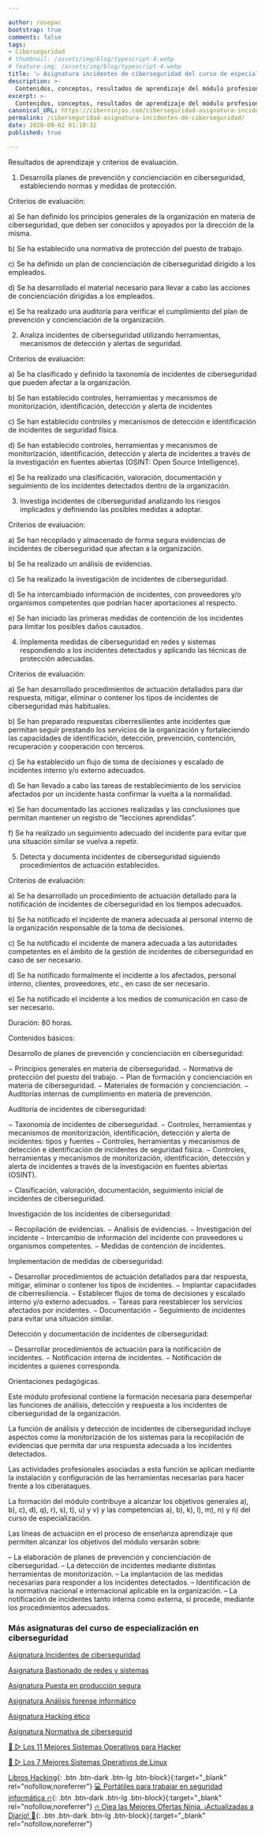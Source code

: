 ```yaml
---

author: rosepac
bootstrap: true
comments: false
tags:
- Ciberseguridad
# thumbnail: /assets/img/blog/typescript-4.webp
# feature-img: /assets/img/blog/typescript-4.webp
title: '▷ Asignatura incidentes de ciberseguridad del curso de especialización en ciberseguridad'
description: >-
  Contenidos, conceptos, resultados de aprendizaje del módulo profesional incidentes de ciberseguridad.
excerpt: >-
  Contenidos, conceptos, resultados de aprendizaje del módulo profesional incidentes de ciberseguridad.
canonical_URL: https://ciberninjas.com/ciberseguridad-asignatura-incidentes-de-ciberseguridad/
permalink: /ciberseguridad-asignatura-incidentes-de-ciberseguridad/
date: 2020-09-02 01:10:32
published: true

---
```


Resultados de aprendizaje y criterios de evaluación.

1. Desarrolla planes de prevención y concienciación en ciberseguridad, estableciendo normas y medidas de protección.

Criterios de evaluación:

a) Se han definido los principios generales de la organización en materia de ciberseguridad, que deben ser conocidos y apoyados por la dirección de la misma.

b) Se ha establecido una normativa de protección del puesto de trabajo.

c) Se ha definido un plan de concienciación de ciberseguridad dirigido a los empleados.

d) Se ha desarrollado el material necesario para llevar a cabo las acciones de concienciación dirigidas a los empleados.

e) Se ha realizado una auditoría para verificar el cumplimiento del plan de prevención y concienciación de la organización.

2. Analiza incidentes de ciberseguridad utilizando herramientas, mecanismos de detección y alertas de seguridad.

Criterios de evaluación:

a) Se ha clasificado y definido la taxonomía de incidentes de ciberseguridad que pueden afectar a la organización.

b) Se han establecido controles, herramientas y mecanismos de monitorización, identificación, detección y alerta de incidentes

c) Se han establecido controles y mecanismos de detección e identificación de incidentes de seguridad física.

d) Se han establecido controles, herramientas y mecanismos de monitorización, identificación, detección y alerta de incidentes a través de la investigación en fuentes abiertas (OSINT: Open Source Intelligence).

e) Se ha realizado una clasificación, valoración, documentación y seguimiento de los incidentes detectados dentro de la organización.

3. Investiga incidentes de ciberseguridad analizando los riesgos implicados y definiendo las posibles medidas a adoptar.

Criterios de evaluación:

a) Se han recopilado y almacenado de forma segura evidencias de incidentes de ciberseguridad que afectan a la organización.

b) Se ha realizado un análisis de evidencias.

c) Se ha realizado la investigación de incidentes de ciberseguridad.

d) Se ha intercambiado información de incidentes, con proveedores y/o organismos competentes que podrían hacer aportaciones al respecto.

e) Se han iniciado las primeras medidas de contención de los incidentes para limitar los posibles daños causados.

4. Implementa medidas de ciberseguridad en redes y sistemas respondiendo a los incidentes detectados y aplicando las técnicas de protección adecuadas.

Criterios de evaluación:

a) Se han desarrollado procedimientos de actuación detallados para dar respuesta, mitigar, eliminar o contener los tipos de incidentes de ciberseguridad más habituales.

b) Se han preparado respuestas ciberresilientes ante incidentes que permitan seguir prestando los servicios de la organización y fortaleciendo las capacidades de identificación, detección, prevención, contención, recuperación y cooperación con terceros.

c) Se ha establecido un flujo de toma de decisiones y escalado de incidentes interno y/o externo adecuados.

d) Se han llevado a cabo las tareas de restablecimiento de los servicios afectados por un incidente hasta confirmar la vuelta a la normalidad.

e) Se han documentado las acciones realizadas y las conclusiones que permitan mantener un registro de “lecciones aprendidas”.

f) Se ha realizado un seguimiento adecuado del incidente para evitar que una situación similar se vuelva a repetir.

5. Detecta y documenta incidentes de ciberseguridad siguiendo procedimientos de actuación establecidos.

Criterios de evaluación:

a) Se ha desarrollado un procedimiento de actuación detallado para la notificación de incidentes de ciberseguridad en los tiempos adecuados.

b) Se ha notificado el incidente de manera adecuada al personal interno de la organización responsable de la toma de decisiones.

c) Se ha notificado el incidente de manera adecuada a las autoridades competentes en el ámbito de la gestión de incidentes de ciberseguridad en caso de ser necesario.

d) Se ha notificado formalmente el incidente a los afectados, personal interno, clientes, proveedores, etc., en caso de ser necesario.

e) Se ha notificado el incidente a los medios de comunicación en caso de ser necesario.

Duración: 80 horas.

Contenidos básicos:

Desarrollo de planes de prevención y concienciación en ciberseguridad:

− Principios generales en materia de ciberseguridad.
− Normativa de protección del puesto del trabajo.
− Plan de formación y concienciación en materia de ciberseguridad.
− Materiales de formación y concienciación.
− Auditorías internas de cumplimiento en materia de prevención.

Auditoría de incidentes de ciberseguridad:

− Taxonomía de incidentes de ciberseguridad.
− Controles, herramientas y mecanismos de monitorización, identificación, detección y alerta de incidentes: tipos y fuentes
− Controles, herramientas y mecanismos de detección e identificación de incidentes de seguridad física.
− Controles, herramientas y mecanismos de monitorización, identificación, detección y alerta de incidentes a través de la investigación en fuentes abiertas (OSINT).

− Clasificación, valoración, documentación, seguimiento inicial de incidentes de ciberseguridad.

Investigación de los incidentes de ciberseguridad:

− Recopilación de evidencias.
− Análisis de evidencias.
− Investigación del incidente
− Intercambio de información del incidente con proveedores u organismos competentes.
− Medidas de contención de incidentes.

Implementación de medidas de ciberseguridad:

− Desarrollar procedimientos de actuación detallados para dar respuesta, mitigar, eliminar o contener los tipos de incidentes.
− Implantar capacidades de ciberresiliencia.
− Establecer flujos de toma de decisiones y escalado interno y/o externo adecuados.
− Tareas para reestablecer los servicios afectados por incidentes.
− Documentación
− Seguimiento de incidentes para evitar una situación similar.

Detección y documentación de incidentes de ciberseguridad:

− Desarrollar procedimientos de actuación para la notificación de incidentes.
− Notificación interna de incidentes.
− Notificación de incidentes a quienes corresponda.

Orientaciones pedagógicas.

Este módulo profesional contiene la formación necesaria para desempeñar las funciones de análisis, detección y respuesta a los incidentes de ciberseguridad de la organización.

La función de análisis y detección de incidentes de ciberseguridad incluye aspectos como la monitorización de los sistemas para la recopilación de evidencias que permita dar una respuesta adecuada a los incidentes detectados.

Las actividades profesionales asociadas a esta función se aplican mediante la instalación y configuración de las herramientas necesarias para hacer frente a los ciberataques.

La formación del módulo contribuye a alcanzar los objetivos generales a), b), c), d), q), r), s), t), u) y v) y las competencias a), b), k), l), m), n) y ñ) del curso de especialización.

Las líneas de actuación en el proceso de enseñanza aprendizaje que permiten alcanzar los objetivos del módulo versarán sobre:

– La elaboración de planes de prevención y concienciación de ciberseguridad.
– La detección de incidentes mediante distintas herramientas de monitorización.
– La implantación de las medidas necesarias para responder a los incidentes detectados.
– Identificación de la normativa nacional e internacional aplicable en la organización.
– La notificación de incidentes tanto interna como externa, si procede, mediante los procedimientos adecuados.

### **Más asignaturas del curso de especialización en ciberseguridad** <!-- omit in toc -->
<!-- https://www.infoworld.com/article/3572553/what-is-computer-vision-ai-for-images-and-video.html#tk.rss_all -->

[Asignatura Incidentes de ciberseguridad](https://ciberninjas.com/ciberseguridad-asignatura-incidentes-de-ciberseguridad/)

[Asignatura Bastionado de redes y sistemas](https://ciberninjas.com/ciberseguridad-asignatura-bastionado-redes-sistemas/)

[Asignatura Puesta en producción segura](https://ciberninjas.com/ciberseguridad-asignatura-puesta-produccion-segura/)

[Asignatura Análisis forense informático](https://ciberninjas.com/ciberseguridad-asignatura-analisis-forense-informatico/)

[Asignatura Hacking ético](https://ciberninjas.com/ciberseguridad-asignatura-hacking-etico/)

[Asignatura Normativa de cibersegurid](https://ciberninjas.com/ciberseguridad-asignatura-normativa-ciberseguridad/)

[🥇 ▷ Los 11 Mejores Sistemas Operativos para Hacker](https://ciberninjas.com/mejores-sistemas-operativos-para-hackear/)

[🥇 ▷ Los 7 Mejores Sistemas Operativos de Linux](https://ciberninjas.com/7-mejores-distribuciones-escritorio-para-principiantes/)

[Libros Hacking](https://www.amazon.es/shop/cibercursos){: .btn .btn-dark .btn-lg .btn-block}{:target="_blank" rel="nofollow,noreferrer"}
[💻 Portátiles para trabajar en seguridad informática 🔥](https://www.amazon.es/shop/cibercursos?listId=3BF50A7M6Q79J){: .btn .btn-dark .btn-lg .btn-block}{:target="_blank" rel="nofollow,noreferrer"}
[🔥 Ojea las Mejores Ofertas Ninja, ¡Actualizadas a Diario! 🎁](https://www.amazon.es/shop/cibercursos){: .btn .btn-dark .btn-lg .btn-block}{:target="_blank" rel="nofollow,noreferrer"}